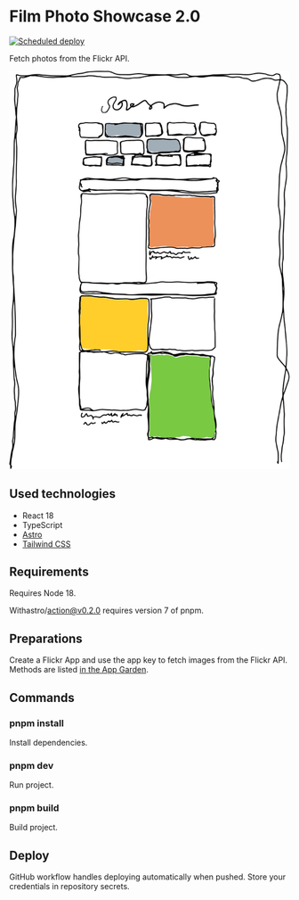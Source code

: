 # Film Photo Showcase 2.0

[![Scheduled deploy](https://github.com/Teemeam/film-v2/actions/workflows/main.yml/badge.svg?event=schedule)](https://github.com/Teemeam/film-v2/actions/workflows/main.yml)

Fetch photos from the Flickr API.

![](sketch.svg)

## Used technologies

- React 18
- TypeScript
- [Astro](https://astro.build/)
- [Tailwind CSS](https://tailwindcss.com/)

## Requirements

Requires Node 18.

Withastro/action@v0.2.0 requires version 7 of pnpm.

## Preparations

Create a Flickr App and use the app key to fetch images from the Flickr API. Methods are listed [in the App Garden](https://www.flickr.com/services/api/).

## Commands

### pnpm install

Install dependencies.

### pnpm dev

Run project.

### pnpm build

Build project.

## Deploy

GitHub workflow handles deploying automatically when pushed. Store your credentials in repository secrets.
